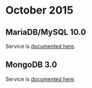 # October 2015

## MariaDB/MySQL 10.0

Service is [documented here](https://docs.platform.sh/configuration/services/mysql.html).

## MongoDB 3.0

Service is [documented here](https://docs.platform.sh/configuration/services/mongodb.html).